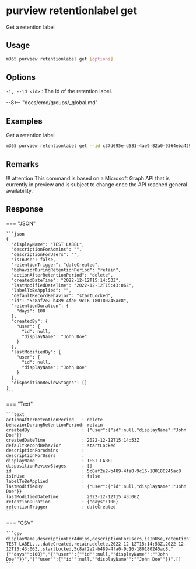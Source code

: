 # purview retentionlabel get

Get a retention label

## Usage

```sh
m365 purview retentionlabel get [options]
```

## Options

`-i, --id <id>`
: The Id of the retention label.

--8<-- "docs/cmd/groups/_global.md"

## Examples

Get a retention label

```sh
m365 purview retentionlabel get --id c37d695e-d581-4ae9-82a0-9364eba4291e
```

## Remarks

!!! attention
    This command is based on a Microsoft Graph API that is currently in preview and is subject to change once the API reached general availability.

## Response


=== "JSON"

    ```json
    {
      "displayName": "TEST LABEL",
      "descriptionForAdmins": "",
      "descriptionForUsers": "",
      "isInUse": false,
      "retentionTrigger": "dateCreated",
      "behaviorDuringRetentionPeriod": "retain",
      "actionAfterRetentionPeriod": "delete",
      "createdDateTime": "2022-12-12T15:14:53Z",
      "lastModifiedDateTime": "2022-12-12T15:43:06Z",
      "labelToBeApplied": "",
      "defaultRecordBehavior": "startLocked",
      "id": "5c8af2e2-b489-4fa0-9c16-180180245ac8",
      "retentionDuration": {
        "days": 100
      },
      "createdBy": {
        "user": {
          "id": null,
          "displayName": "John Doe"
        }
      },
      "lastModifiedBy": {
        "user": {
          "id": null,
          "displayName": "John Doe"
        }
      },
      "dispositionReviewStages": []
    }
    ```

=== "Text"

    ```text
    actionAfterRetentionPeriod   : delete
    behaviorDuringRetentionPeriod: retain
    createdBy                    : {"user":{"id":null,"displayName":"John Doe"}}
    createdDateTime              : 2022-12-12T15:14:53Z
    defaultRecordBehavior        : startLocked
    descriptionForAdmins         :
    descriptionForUsers          :
    displayName                  : TEST LABEL
    dispositionReviewStages      : []
    id                           : 5c8af2e2-b489-4fa0-9c16-180180245ac8
    isInUse                      : false
    labelToBeApplied             :
    lastModifiedBy               : {"user":{"id":null,"displayName":"John Doe"}}
    lastModifiedDateTime         : 2022-12-12T15:43:06Z
    retentionDuration            : {"days":100}
    retentionTrigger             : dateCreated
    ```

=== "CSV"

    ```csv
    displayName,descriptionForAdmins,descriptionForUsers,isInUse,retentionTrigger,behaviorDuringRetentionPeriod,actionAfterRetentionPeriod,createdDateTime,lastModifiedDateTime,labelToBeApplied,defaultRecordBehavior,id,retentionDuration,createdBy,lastModifiedBy,dispositionReviewStages
    TEST LABEL,,,,dateCreated,retain,delete,2022-12-12T15:14:53Z,2022-12-12T15:43:06Z,,startLocked,5c8af2e2-b489-4fa0-9c16-180180245ac8,"{""days"":100}","{""user"":{""id"":null,""displayName"":""John Doe""}}","{""user"":{""id"":null,""displayName"":""John Doe""}}",[]
    ```
